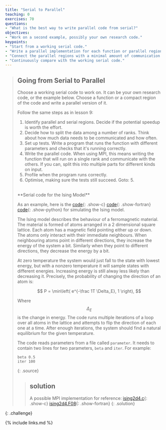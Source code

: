 ```yaml
---
title: "Serial to Parallel"
teaching: 0
exercises: 70
questions:
- "What is the best way to write parallel code from serial?"
objectives:
- "Work on a second example, possibly your own research code."
keypoints:
- "Start from a working serial code."
- "Write a parallel implementation for each function or parallel region."
- "Connect the parallel regions with a minimal amount of communication."
- "Continuously compare with the working serial code."
---
```


>## Going from Serial to Parallel
>
>Choose a working serial code to work on. It can be your own research code, or
>the example below. Choose a function or a compact region
>of the code and write a parallel version of it.
>
>Follow the same steps as in lesson 9:
> 1. Identify parallel and serial regions.
>    Decide if the potential speedup is worth the effort.
> 2. Decide how to split the data among a number of ranks.
>    Think about how much data needs to be communicated
>    and how often.
> 3. Set up tests. Write a program that runs the function
>    with different parameters and checks that it's
>    running correctly.
> 4. Write the parallel code. When using MPI, this means
>    writing the function that will run on a single rank
>    and communicate with the others.
>    If you can, split this into multiple parts
>    for different kinds on input.
> 5. Profile when the program runs correctly.
> 6. Optimise, making sure the tests still succeed. Goto: 5.
>
> <br/>
> **Serial code for the Ising Model**
>
> As an example, here is the
> [code](../code/ising/ising2d4.c){: .show-c}
> [code](../code/ising/ising2d4.F08){: .show-fortran}
> [code](../code/ising/ising2d4.py){: .show-python}
> for simulating the Ising model.
>
> The Ising model describes the behaviour of a ferromagnetic
> material. The material is formed of atoms arranged in a
> 2 dimensional square lattice. Each atom has a magnetic field
> pointing either up or down. The atoms only interact with their
> immediate neighbours. When neighbouring atoms point in
> different directions, they increase the energy of the system
> a bit. Similarly when they point to different directions, they
> decrease the energy by a bit.
>
> At zero temperature the system would just fall to the state with
> lowest energy, but with a nonzero temperature it will sample
> states with different energies. Increasing energy is still
> alway less likely than decreasing it. Precisely, the probability
> of changing the direction of an atom is:
>
> $$ P = \min\left( e^{-\frac 1T \Delta_E}, 1 \right), $$
>
> Where $$\Delta_E$$ is the change in energy.
> The code runs multiple iterations of a loop over all atoms in the
> lattice and attempts to flip the direction of each one at a time.
> After enough iterations, the system should find a natural equilibrium
> for the given temperature.
>
> The code reads parameters from a file called `parameter`. It needs
> to contain two lines for two parameters, `beta` and `iter`.
> For example:
> ~~~
> beta 0.5
> iter 100
> ~~~
> {: .source}
>
>
>>## solution
>>
>> A possible MPI implementation for reference:
>> [ising2d4.c](../code/ising/ising2d4_mpi.c){: .show-c}
>> [ising2d4.F08](../code/ising/ising2d4_mpi.F08){: .show-fortran}
>{: .solution}
>
{: .challenge}


{% include links.md %}
